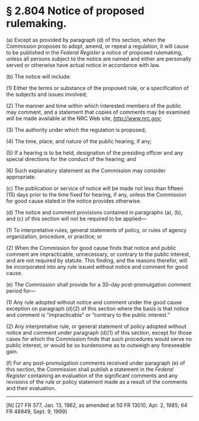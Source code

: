 # § 2.804   Notice of proposed rulemaking.

(a) Except as provided by paragraph (d) of this section, when the Commission proposes to adopt, amend, or repeal a regulation, it will cause to be published in the _Federal Register_ a notice of proposed rulemaking, unless all persons subject to the notice are named and either are personally served or otherwise have actual notice in accordance with law.


(b) The notice will include:


(1) Either the terms or substance of the proposed rule, or a specification of the subjects and issues involved;


(2) The manner and time within which interested members of the public may comment, and a statement that copies of comments may be examined will be made available at the NRC Web site, *http://www.nrc.gov;*

(3) The authority under which the regulation is proposed;


(4) The time, place, and nature of the public hearing, if any;


(5) If a hearing is to be held, designation of the presiding officer and any special directions for the conduct of the hearing; and


(6) Such explanatory statement as the Commission may consider appropriate.


(c) The publication or service of notice will be made not less than fifteen (15) days prior to the time fixed for hearing, if any, unless the Commission for good cause stated in the notice provides otherwise.


(d) The notice and comment provisions contained in paragraphs (a), (b), and (c) of this section will not be required to be applied—


(1) To interpretative rules, general statements of policy, or rules of agency organization, procedure, or practice; or


(2) When the Commission for good cause finds that notice and public comment are impracticable, unnecessary, or contrary to the public interest, and are not required by statute. This finding, and the reasons therefor, will be incorporated into any rule issued without notice and comment for good cause.


(e) The Commission shall provide for a 30-day post-promulgation comment period for—


(1) Any rule adopted without notice and comment under the good cause exception on paragraph (d)(2) of this section where the basis is that notice and comment is “impracticable” or “contrary to the public interest.”


(2) Any interpretative rule, or general statement of policy adopted without notice and comment under paragraph (d)(1) of this section, except for those cases for which the Commission finds that such procedures would serve no public interest, or would be so burdensome as to outweigh any foreseeable gain.


(f) For any post-promulgation comments received under paragraph (e) of this section, the Commission shall publish a statement in the _Federal Register_ containing an evaluation of the significant comments and any revisions of the rule or policy statement made as a result of the comments and their evaluation.



---

[N] [27 FR 377, Jan. 13, 1962, as amended at 50 FR 13010, Apr. 2, 1985; 64 FR 48949, Sept. 9, 1999]




